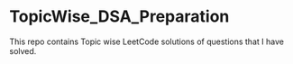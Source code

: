 # TopicWise_DSA_Preparation
This repo contains Topic wise LeetCode solutions of questions that I have solved.

